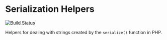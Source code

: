 Serialization Helpers
=====================

[![Build Status](https://travis-ci.org/cs278/serialization-helpers.svg?branch=master)](https://travis-ci.org/cs278/serialization-helpers)

Helpers for dealing with strings created by the `serialize()` function in PHP.
